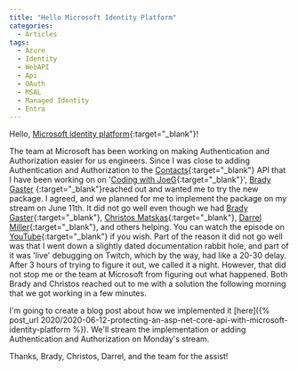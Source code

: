 ```yaml
---
title: "Hello Microsoft Identity Platform"
categories:
  - Articles
tags:
  - Azure
  - Identity
  - WebAPI
  - Api
  - OAuth
  - MSAL
  - Managed Identity
  - Entra
---
```

Hello, [Microsoft identity platform](https://docs.microsoft.com/en-us/azure/active-directory/develop/?wt.mc_id=DT-MVP-4024623){:target="_blank"}!

The team at Microsoft has been working on making Authentication and Authorization easier for us engineers. Since I was close to adding Authentication and Authorization to the [Contacts](https://www.github.com/jguadagno/contacts){:target="_blank"} API that I have been working on on '[Coding with JoeG](https://twitch.tv/jguadagno){:target="_blank"}', [Brady Gaster](https://www.bradygaster.com/) {:target="_blank"}reached out and wanted me to try the new package. I agreed, and we planned for me to implement the package on my stream on June 11th.  It did not go well even though we had [Brady Gaster](https://www.bradygaster.com/){:target="_blank"}, [Christos Matskas](https://cmatskas.com/){:target="_blank"}, [Darrel Miller](https://www.linkedin.com/in/darrelmiller/){:target="_blank"}, and others helping. You can watch the episode on [YouTube](https://youtu.be/xy1t3EaHOdc){:target="_blank"} if you wish. Part of the reason it did not go well was that I went down a slightly dated documentation rabbit hole, and part of it was 'live' debugging on Twitch, which by the way, had like a 20-30 delay. After 3 hours of trying to figure it out, we called it a night.  However, that did not stop me or the team at Microsoft from figuring out what happened. Both Brady and Christos reached out to me with a solution the following morning that we got working in a few minutes.

I'm going to create a blog post about how we implemented it [here]({% post_url 2020/2020-06-12-protecting-an-asp-net-core-api-with-microsoft-identity-platform %}).  We'll stream the implementation or adding Authentication and Authorization on Monday's stream.

Thanks, Brady, Christos, Darrel, and the team for the assist!
